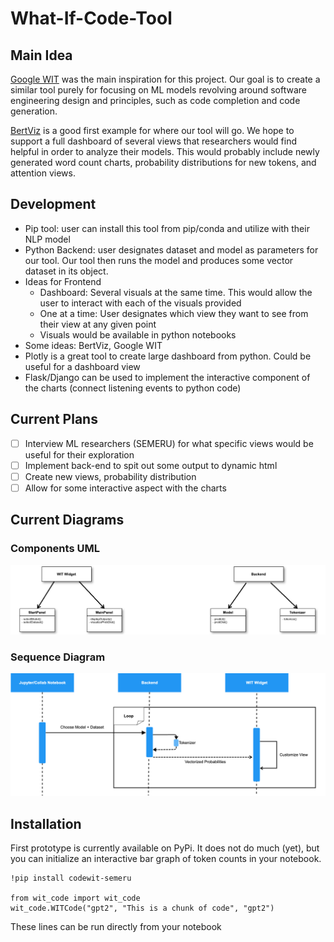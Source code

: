 # What-If-Code-Tool
## Main Idea
[Google WIT](https://github.com/PAIR-code/what-if-tool) was the main inspiration for this project. Our goal is to create a similar tool purely for focusing on ML models revolving around software engineering design and principles, such as code completion and code generation. 

[BertViz](https://github.com/jessevig/bertviz) is a good first example for where our tool will go. We hope to support a full dashboard of several views that researchers would find helpful in order to analyze their models. This would probably include newly generated word count charts, probability distributions for new tokens, and attention views.

## Development
- Pip tool: user can install this tool from pip/conda and utilize with their NLP model
- Python Backend: user designates dataset and model as parameters for our tool. Our tool then runs the model and produces some vector dataset in its object.
- Ideas for Frontend
  - Dashboard: Several visuals at the same time. This would allow the user to interact with each of the visuals provided
  - One at a time: User designates which view they want to see from their view at any given point
  - Visuals would be available in python notebooks
- Some ideas: BertViz, Google WIT
- Plotly is a great tool to create large dashboard from python. Could be useful for a dashboard view
- Flask/Django can be used to implement the interactive component of the charts (connect listening events to python code)

## Current Plans
- [ ] Interview ML researchers (SEMERU) for what specific views would be useful for their exploration
- [ ] Implement back-end to spit out some output to dynamic html
- [ ] Create new views, probability distribution
- [ ] Allow for some interactive aspect with the charts

## Current Diagrams
### Components UML
![Components](Artifacts/component.png)

### Sequence Diagram
![Sequence Diagram](Artifacts/sequence.png)

## Installation
First prototype is currently available on PyPi. It does not do much (yet), but you can initialize an interactive bar graph of token counts in your notebook.

```
!pip install codewit-semeru

from wit_code import wit_code
wit_code.WITCode("gpt2", "This is a chunk of code", "gpt2")
```
These lines can be run directly from your notebook



